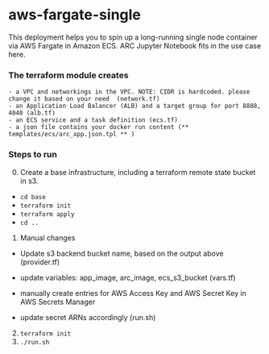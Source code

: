 # aws-fargate-single

This deployment helps you to spin up a long-running single node container via AWS Fargate in Amazon ECS. ARC Jupyter Notebook fits in the use case here. 

### The terraform module creates 

```
- a VPC and networkings in the VPC. NOTE: CIDR is hardcoded. please change it based on your need  (network.tf)
- an Application Load Balancer (ALB) and a target group for port 8888,  4040 (alb.tf)
- an ECS service and a task definition (ecs.tf)
- a json file contains your docker run content (** templates/ecs/arc_app.json.tpl ** )

```

### Steps to run

0. Create a base infrastructure, including a terraform remote state bucket in s3.
- `cd base`
- `terraform init`
- `terraform apply`
- `cd ..`

1. Manual changes

- Update s3 backend bucket name, based on the output above (provider.tf)
- update variables: app_image, arc_image, ecs_s3_bucket  (vars.tf)

- manually create entries for AWS Access Key and AWS Secret Key in AWS Secrets Manager
- update secret ARNs accordingly (run.sh)

2. `terraform init`
3. `./run.sh` 


